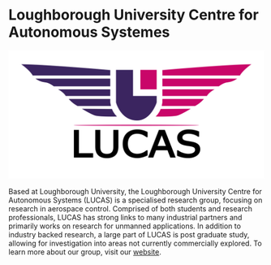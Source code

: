 # Loughborough University Centre for Autonomous Systemes

![LUCAS Logo](https://github.com/LU-Centre-for-Autonomous-Systems/.github/blob/master/profile/LUCAS_Logo.png?raw=true)

 Based at Loughborough University, the Loughborough University Centre for Autonomous Systems (LUCAS) is a specialised research group, focusing on research in aerospace control. Comprised of both students and research professionals, LUCAS has strong links to many industrial partners and primarily works on research for unmanned applications. In addition to industry backed research, a large part of LUCAS is post graduate study, allowing for investigation into areas not currently commercially explored. To learn more about our group, visit our [website](http://www.lucasresearch.co.uk/).
